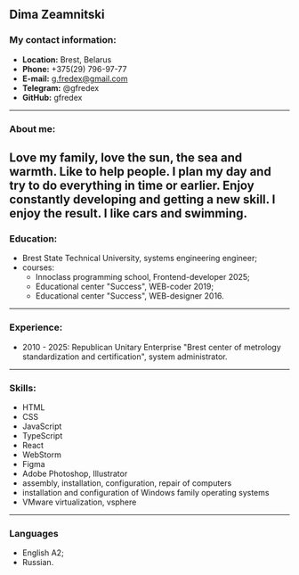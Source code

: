 ## Dima Zeamnitski
### My contact information:
+ **Location:** Brest, Belarus  
+ **Phone:** +375(29) 796-97-77  
+ **E-mail:** g.fredex@gmail.com  
+ **Telegram:** @gfredex  
+ **GitHub:** gfredex
-----
### About me:

Love my family, love the sun, the sea and warmth. Like to help people. I plan my day and try to do everything in time or earlier. Enjoy constantly developing and getting a new skill. I enjoy the result. I like cars and swimming.
-----
### Education:

+ Brest State Technical University, systems engineering engineer;  
+ courses:
	+ Innoclass programming school, Frontend-developer 2025;
    + Educational center "Success", WEB-coder 2019;
	+ Educational center "Success", WEB-designer 2016.
-----
### Experience:
+ 2010 - 2025: Republican Unitary Enterprise "Brest center of metrology standardization and certification", system administrator.
-----
### Skills:
+ HTML
+ CSS
+ JavaScript
+ TypeScript
+ React
+ WebStorm
+ Figma
+ Adobe Photoshop, Illustrator
+ assembly, installation, configuration, repair of computers
+ installation and configuration of Windows family operating systems
+ VMware virtualization, vsphere
-----
### Languages
+ English A2;
+ Russian.